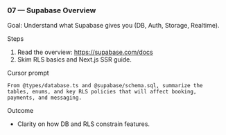 ### 07 — Supabase Overview

Goal: Understand what Supabase gives you (DB, Auth, Storage, Realtime).

Steps
1) Read the overview: https://supabase.com/docs
2) Skim RLS basics and Next.js SSR guide.

Cursor prompt
```
From @types/database.ts and @supabase/schema.sql, summarize the tables, enums, and key RLS policies that will affect booking, payments, and messaging.
```

Outcome
- Clarity on how DB and RLS constrain features.


